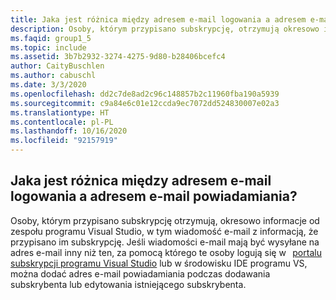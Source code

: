 ```yaml
---
title: Jaka jest różnica między adresem e-mail logowania a adresem e-mail powiadamiania?
description: Osoby, którym przypisano subskrypcję, otrzymują okresowo informacje od zespołu programu Visual Studio, w tym wiadomość e-mail...
ms.faqid: group1_5
ms.topic: include
ms.assetid: 3b7b2932-3274-4275-9d80-b28406bcefc4
author: CaityBuschlen
ms.author: cabuschl
ms.date: 3/3/2020
ms.openlocfilehash: dd2c7de8ad2c96c148857b2c11960fba190a5939
ms.sourcegitcommit: c9a84e6c01e12ccda9ec7072dd524830007e02a3
ms.translationtype: HT
ms.contentlocale: pl-PL
ms.lasthandoff: 10/16/2020
ms.locfileid: "92157919"
---
```

## <a name="what-is-the-difference-between-a-sign-in-email-address-and-a-notification-email-address"></a>Jaka jest różnica między adresem e-mail logowania a adresem e-mail powiadamiania?

Osoby, którym przypisano subskrypcję otrzymują, okresowo informacje od zespołu programu Visual Studio, w tym wiadomość e-mail z informacją, że przypisano im subskrypcję. Jeśli wiadomości e-mail mają być wysyłane na adres e-mail inny niż ten, za pomocą którego te osoby logują się w   [portalu subskrypcji programu Visual Studio](https://my.visualstudio.com/) lub w środowisku IDE programu VS, można dodać adres e-mail powiadamiania podczas dodawania subskrybenta lub edytowania istniejącego subskrybenta.
